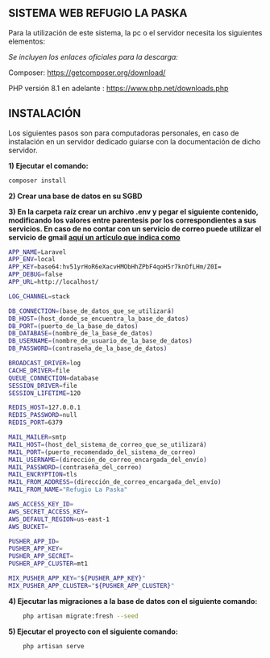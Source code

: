 ## SISTEMA WEB REFUGIO LA PASKA

Para la utilización de este sistema, la pc o el servidor necesita los siguientes elementos:

*Se incluyen los enlaces oficiales para la descarga:*

Composer: <a href="https://getcomposer.org/download/">https://getcomposer.org/download/</a>

PHP versión 8.1 en adelante : <a href="https://www.php.net/downloads.php">https://www.php.net/downloads.php</a>

## INSTALACIÓN

Los siguientes pasos son para computadoras personales, en caso de instalación en un servidor dedicado guiarse con la documentación de dicho servidor.

**1) Ejecutar el comando:**
```bash
composer install
```
**2) Crear una base de datos en su SGBD**
 
**3) En la carpeta raíz crear un archivo .env y pegar el siguiente contenido, modificando los valores entre parentesis por los correspondientes a sus servicios.
   En caso de no contar con un servicio de correo puede utilizar el servicio de gmail <a href="https://noted.lol/setup-gmail-smtp-sending-2023/"> aquí un artículo que indica como</a>**
```bash
APP_NAME=Laravel
APP_ENV=local
APP_KEY=base64:hv51yrHoR6eXacvHMObHhZPbF4qoH5r7knOfLHm/Z0I=
APP_DEBUG=false
APP_URL=http://localhost/

LOG_CHANNEL=stack

DB_CONNECTION=(base_de_datos_que_se_utilizará)
DB_HOST=(host_donde_se_encuentra_la_base_de_datos)
DB_PORT=(puerto_de_la_base_de_datos)
DB_DATABASE=(nombre_de_la_base_de_datos)
DB_USERNAME=(nombre_de_usuario_de_la_base_de_datos)
DB_PASSWORD=(contraseña_de_la_base_de_datos)

BROADCAST_DRIVER=log
CACHE_DRIVER=file
QUEUE_CONNECTION=database
SESSION_DRIVER=file
SESSION_LIFETIME=120

REDIS_HOST=127.0.0.1
REDIS_PASSWORD=null
REDIS_PORT=6379

MAIL_MAILER=smtp
MAIL_HOST=(host_del_sistema_de_correo_que_se_utilizará)
MAIL_PORT=(puerto_recomendado_del_sistema_de_correo)
MAIL_USERNAME=(dirección_de_correo_encargada_del_envío)
MAIL_PASSWORD=(contraseña_del_correo)
MAIL_ENCRYPTION=tls
MAIL_FROM_ADDRESS=(dirección_de_correo_encargada_del_envío)
MAIL_FROM_NAME="Refugio La Paska"

AWS_ACCESS_KEY_ID=
AWS_SECRET_ACCESS_KEY=
AWS_DEFAULT_REGION=us-east-1
AWS_BUCKET=

PUSHER_APP_ID=
PUSHER_APP_KEY=
PUSHER_APP_SECRET=
PUSHER_APP_CLUSTER=mt1

MIX_PUSHER_APP_KEY="${PUSHER_APP_KEY}"
MIX_PUSHER_APP_CLUSTER="${PUSHER_APP_CLUSTER}"
```

**4) Ejecutar las migraciones a la base de datos con el siguiente comando:**
```bash
    php artisan migrate:fresh --seed
```
**5) Ejecutar el proyecto con el siguiente comando:**
```bash
    php artisan serve
```

